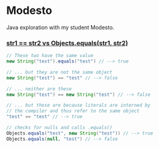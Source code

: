 # Modesto
Java exploration with my student Modesto.

### [str1 == str2 vs Objects.equals(str1, str2)](http://stackoverflow.com/questions/513832/how-do-i-compare-strings-in-java)
``` java
// These two have the same value
new String("test").equals("test") // --> true 

// ... but they are not the same object
new String("test") == "test" // --> false 

// ... neither are these
new String("test") == new String("test") // --> false 

// ... but these are because literals are interned by 
// the compiler and thus refer to the same object
"test" == "test" // --> true 

// checks for nulls and calls .equals()
Objects.equals("test", new String("test")) // --> true
Objects.equals(null, "test") // --> false
```
